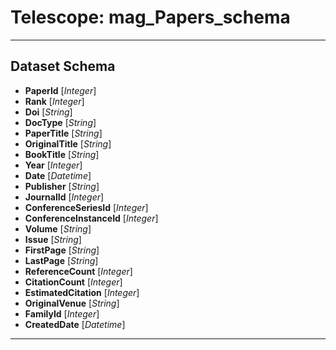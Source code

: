 # Telescope: mag_Papers_schema
- - - 
## Dataset Schema

+ **PaperId** [*Integer*]
+ **Rank** [*Integer*]
+ **Doi** [*String*]
+ **DocType** [*String*]
+ **PaperTitle** [*String*]
+ **OriginalTitle** [*String*]
+ **BookTitle** [*String*]
+ **Year** [*Integer*]
+ **Date** [*Datetime*]
+ **Publisher** [*String*]
+ **JournalId** [*Integer*]
+ **ConferenceSeriesId** [*Integer*]
+ **ConferenceInstanceId** [*Integer*]
+ **Volume** [*String*]
+ **Issue** [*String*]
+ **FirstPage** [*String*]
+ **LastPage** [*String*]
+ **ReferenceCount** [*Integer*]
+ **CitationCount** [*Integer*]
+ **EstimatedCitation** [*Integer*]
+ **OriginalVenue** [*String*]
+ **FamilyId** [*Integer*]
+ **CreatedDate** [*Datetime*]
- - - 
